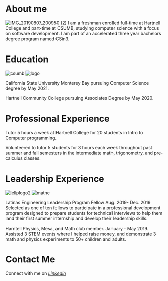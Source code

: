 # About me 
![IMG_20190807_200950 (2)](https://user-images.githubusercontent.com/32247665/64911657-83438b80-d6d9-11e9-87c9-fde7b37f6170.jpg)
I am a freshman enrolled full-time at Hartnell College and part-time at CSUMB, studying computer science with a focus on software development. I am part of an accelerated three year bachelors degree program named CSin3. 
# Education 
![csumb](https://user-images.githubusercontent.com/32247665/64911354-905e7b80-d6d5-11e9-9304-4088831a8559.jpg)  ![logo](https://user-images.githubusercontent.com/32247665/64911406-50e45f00-d6d6-11e9-8f28-2f94b681421e.png)



California State University Monterey Bay pursuing Computer Science degree by May 2021.

Hartnell Community College pursuing Associates Degree by May 2020.
# Professional Experience 
Tutor 5 hours a week at Hartnell College for 20 students in Intro to Computer programming. 

Volunteered to tutor 5 students for 3 hours each week throughout past summer and fall semesters in the intermediate math, trigonometry, and pre-calculus classes.
# Leadership Experience
![lellplogo2](https://user-images.githubusercontent.com/32247665/64911614-f7c9fa80-d6d8-11e9-893e-339aa726bd91.png) ![mathc](https://user-images.githubusercontent.com/32247665/64911717-2dbbae80-d6da-11e9-8585-bb62e89f9549.png)



Latinas Engineering Leadership Program Fellow Aug. 2019- Dec. 2019
Selected as one of ten fellows to participate in a professional development program designed to prepare students for technical interviews to help them land their first summer internship and develop their leadership skills. 

Harntell Physics, Mesa, and Math club member. January - May 2019.
Assisted 3 STEM events where I helped raise money, and demonstrate 3 math and physics experiments to 50+ children and adults. 
# Contact Me 
Connect with me on _[Linkedin](www.linkedin.com/in/ashleyagarcia20)_
